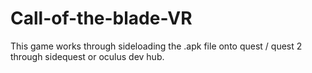 # Call-of-the-blade-VR

This game works through sideloading the .apk file onto quest / quest 2 through sidequest or oculus dev hub.
